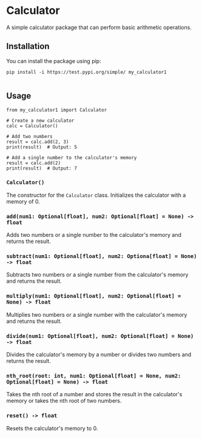 # **Calculator**

A simple calculator package that can perform basic arithmetic operations.

## **Installation**

You can install the package using pip:

```
pip install -i https://test.pypi.org/simple/ my_calculator1


```

## **Usage**

```
from my_calculator1 import Calculator

# Create a new calculator
calc = Calculator()

# Add two numbers
result = calc.add(2, 3)
print(result)  # Output: 5

# Add a single number to the calculator's memory
result = calc.add(2)
print(result)  # Output: 7

```

### **`Calculator()`**

The constructor for the `Calculator` class. Initializes the calculator with a memory of 0.

### **`add(num1: Optional[float], num2: Optional[float] = None) -> float`**

Adds two numbers or a single number to the calculator's memory and returns the result.

### **`subtract(num1: Optional[float], num2: Optiona[float] = None) -> float`**

Subtracts two numbers or a single number from the calculator's memory and returns the result.

### **`multiply(num1: Optional[float], num2: Optional[float] = None) -> float`**

Multiplies two numbers or a single number with the calculator's memory and returns the result.

### **`divide(num1: Optional[float], num2: Optional[float] = None) -> float`**

Divides the calculator's memory by a number or divides two numbers and returns the result.

### **`nth_root(root: int, num1: Optional[float] = None, num2: Optional[float] = None) -> float`**

Takes the nth root of a number and stores the result in the calculator's memory or takes the nth root of two numbers.

### **`reset() -> float`**

Resets the calculator's memory to 0.
